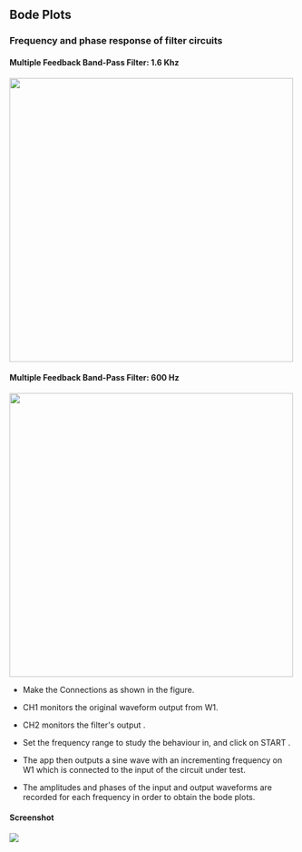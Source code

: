 Bode Plots
---

### Frequency and phase response of filter circuits

#### Multiple Feedback Band-Pass Filter: 1.6 Khz 

<img src="https://fossasia.github.io/pslab-experiments/images/schematics/multiple-feedback1.svg" width=500 height=500>

#### Multiple Feedback Band-Pass Filter: 600 Hz 

<img src="https://fossasia.github.io/pslab-experiments/images/schematics/multiple-feedback2.svg" width=500 height=500>

* Make the Connections as shown in the figure.

* CH1 monitors the original waveform output from W1.

* CH2 monitors the filter's output .

* Set the frequency range to study the behaviour in, and click on START .

* The app then outputs a sine wave with an incrementing frequency on W1 which is connected to the input of the circuit under test.

* The amplitudes and phases of the input and output waveforms are recorded for each frequency in order to obtain the bode plots.

#### Screenshot

<img src="https://fossasia.github.io/pslab-experiments/images/screenshots/filter.png">


